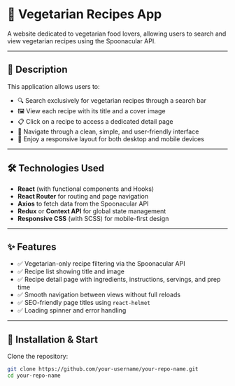 # 🥦 Vegetarian Recipes App

A website dedicated to vegetarian food lovers, allowing users to search and view vegetarian recipes using the Spoonacular API.

---

## 📖 Description

This application allows users to:

- 🔍 Search exclusively for vegetarian recipes through a search bar  
- 🖼️ View each recipe with its title and a cover image  
- 📋 Click on a recipe to access a dedicated detail page  
- 📱 Navigate through a clean, simple, and user-friendly interface  
- 📲 Enjoy a responsive layout for both desktop and mobile devices  

---

## 🛠️ Technologies Used

- **React** (with functional components and Hooks)  
- **React Router** for routing and page navigation  
- **Axios** to fetch data from the Spoonacular API  
- **Redux** or **Context API** for global state management  
- **Responsive CSS** (with SCSS) for mobile-first design  

---

## ✨ Features

- ✅ Vegetarian-only recipe filtering via the Spoonacular API  
- ✅ Recipe list showing title and image  
- ✅ Recipe detail page with ingredients, instructions, servings, and prep time  
- ✅ Smooth navigation between views without full reloads  
- ✅ SEO-friendly page titles using `react-helmet`  
- ✅ Loading spinner and error handling  

---

## 🚀 Installation & Start

Clone the repository:

```bash
git clone https://github.com/your-username/your-repo-name.git
cd your-repo-name
